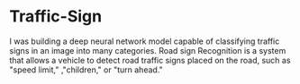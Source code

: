 # Traffic-Sign
I was building a deep neural network model capable of classifying traffic signs in an image into many categories.
Road sign Recognition is a system that allows a vehicle to detect road traffic signs placed on the road, such as "speed limit," ,"children," or "turn ahead." 
